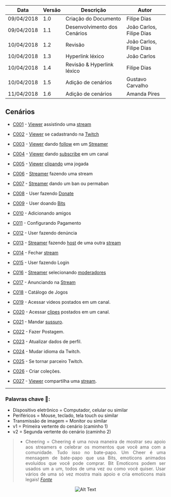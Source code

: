 |Data|Versão|Descrição|Autor|
|----|------|---------|-----|
|09/04/2018|1.0|Criação do Documento|Filipe Dias|
|09/04/2018|1.1|Desenvolvimento dos Cenários|João Carlos, Filipe Dias|
|10/04/2018|1.2|Revisão|João Carlos, Filipe Dias|
|10/04/2018|1.3|Hyperlink léxico|João Carlos|
|10/04/2018|1.4|Revisão & Hyperlink léxico|Filipe Dias|
|10/04/2018|1.5|Adição de cenários|Gustavo Carvalho|
|11/04/2018|1.6|Adição de cenários|Amanda Pires|

## Cenários

* [C001](Cenário-001) - [Viewer](Viewer) assistindo uma [stream](Stream)

* [C002](Cenário-002) - [Viewer](Viewer) se cadastrando na [Twitch](Twitch)

* [C003](Cenário-003) - [Viewer](Viewer) dando [follow](Dar-follow) em um [Streamer](L%C3%A9xico-Streamer)

* [C004](Cenário-004) - [Viewer](Viewer) dando [subscribe](Subscribe) em um canal

* [C005](Cenário-005) - [Viewer](Viewer) [clipando](Clipes) uma jogada

* [C006](Cenário-006) - [Streamer](L%C3%A9xico-Streamer) fazendo uma stream

* [C007](Cenário-007) - [Streamer](L%C3%A9xico-Streamer)
 dando um ban ou permaban

* [C008](Cenário-008) - User fazendo [Donate](Donate)

* [C009](Cenário-009) - User doando [Bits](Bits)

* [C010](Cenário-010) - Adicionando amigos

* [C011](Cenário-011) - Configurando Pagamento

* [C012](Cenário-012) - User fazendo denúncia

* [C013](Cenário-013) - [Streamer](L%C3%A9xico-Streamer) fazendo [host](Raid) de uma outra [stream](Stream)

* [C014](Cenário-014) - Fechar [stream](Stream)

* [C015](Cenário-015) - User fazendo Login

* [C016](Cenário-016) - [Streamer](L%C3%A9xico-Streamer) selecionando [moderadores](Moderador)

* [C017](Cenário-017) - Anunciando na [Stream](Stream)

* [C018](Cenário-018) - Catálogo de Jogos

* [C019](Cenário-019) - Acessar videos postados em um canal.

* [C020](Cenário-020) - Acessar [clipes](Clipes) postados em um canal.

* [C021](Cenário-021) - Mandar [sussuro](Whisper).

* [C022](Cenário-022) - Fazer Postagem.

* [C023](Cenário-023) - Atualizar dados de perfil.

* [C024](Cenário-024) - Mudar idioma da Twitch.

* [C025](Cenário-025) - Se tornar parceiro Twitch.

* [C026](Cenário-026) - Criar coleções.

* [C027](Cenário-027) - [Viewer](Viewer) compartilha uma [stream](Stream).

________________________

### Palavras chave 🔑:
* Dispositivo eletrônico = Computador, celular ou similar
* Periféricos = Mouse, teclado, tela touch ou similar
* Transmissão de imagem = Monitor ou similar
* v1 = Primeira vertente do cenário (caminho 1)
* v2 = Segunda vertente do cenário (caminho 2)

<div align="justify">

> * Cheering = Cheering é uma nova maneira de mostrar seu apoio aos streamers e celebrar os momentos que você ama com a comunidade. Tudo isso no bate-papo. Um Cheer é uma mensagem de bate-papo que usa Bits, emoticons animados evoluídos que você pode comprar. Bit Emoticons podem ser usados um a um, todos de uma vez ou como você quiser. Usar vários de uma só vez mostra mais apoio e cria emoticons mais legais! _[Fonte](https://help.twitch.tv/customer/pt_br/portal/articles/2449458-guia-do-cheering-beta-)_

</div>
<div align="center">

![Alt Text](http://i.imgur.com/Pnw2fs9.gif)

</div>
